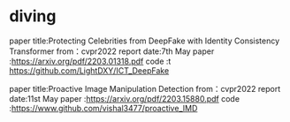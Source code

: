 # diving
paper title:Protecting Celebrities from DeepFake with Identity Consistency Transformer
from：cvpr2022
report date:7th May
paper :https://arxiv.org/pdf/2203.01318.pdf
code :t https://github.com/LightDXY/ICT_DeepFake

paper title:Proactive Image Manipulation Detection
from：cvpr2022
report date:11st May
paper :https://arxiv.org/pdf/2203.15880.pdf
code :https://www.github.com/vishal3477/proactive_IMD
